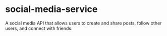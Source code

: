 # social-media-service
A social media API that allows users to create and share posts, follow other users, and connect with friends.
